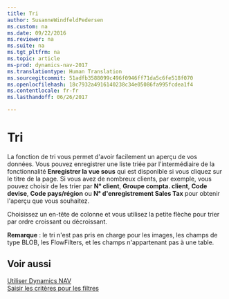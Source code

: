 ```yaml
---
title: Tri
author: SusanneWindfeldPedersen
ms.custom: na
ms.date: 09/22/2016
ms.reviewer: na
ms.suite: na
ms.tgt_pltfrm: na
ms.topic: article
ms-prod: dynamics-nav-2017
ms.translationtype: Human Translation
ms.sourcegitcommit: 51adfb3588099c496f0946ff71da5c6fe518f070
ms.openlocfilehash: 18c7932a4916140238c34e05086fa995fcdea1f4
ms.contentlocale: fr-fr
ms.lasthandoff: 06/26/2017

---
```

    
# <a name="sorting"></a>Tri
La fonction de tri vous permet d'avoir facilement un aperçu de vos données. Vous pouvez enregistrer une liste triée par l'intermédiaire de la fonctionnalité **Enregistrer la vue sous** qui est disponible si vous cliquez sur le titre de la page. Si vous avez de nombreux clients, par exemple, vous pouvez choisir de les trier par **N° client**, **Groupe compta. client**, **Code devise**, **Code pays/région** ou **N° d'enregistrement Sales Tax** pour obtenir l'aperçu que vous souhaitez.

Choisissez un en-tête de colonne et vous utilisez la petite flèche pour trier par ordre croissant ou décroissant.  

**Remarque** : le tri n'est pas pris en charge pour les images, les champs de type BLOB, les FlowFilters, et les champs n'appartenant pas à une table.

## <a name="see-also"></a>Voir aussi
[Utiliser Dynamics NAV](ui-work-product.md)  
[Saisir les critères pour les filtres](ui-enter-criteria-filters.md)


